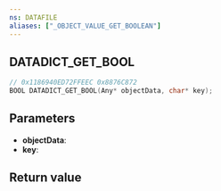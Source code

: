 ```yaml
---
ns: DATAFILE
aliases: ["_OBJECT_VALUE_GET_BOOLEAN"]
---
```

## DATADICT_GET_BOOL

```c
// 0x1186940ED72FFEEC 0x8876C872
BOOL DATADICT_GET_BOOL(Any* objectData, char* key);
```


## Parameters
* **objectData**: 
* **key**: 

## Return value
